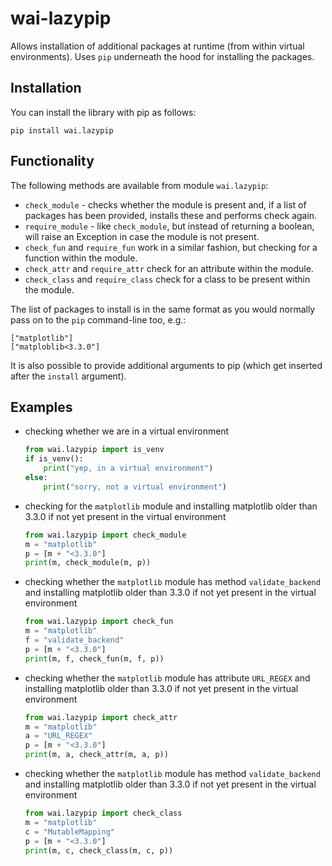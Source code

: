 # wai-lazypip

Allows installation of additional packages at runtime (from within virtual environments).
Uses `pip` underneath the hood for installing the packages.


## Installation

You can install the library with pip as follows:

```
pip install wai.lazypip
```


## Functionality

The following methods are available from module `wai.lazypip`:

* `check_module` - checks whether the module is present and, if a list of packages has 
  been provided, installs these and performs check again.
* `require_module` - like `check_module`, but instead of returning a boolean, will
  raise an Exception in case the module is not present.
* `check_fun` and `require_fun` work in a similar fashion, but checking for a function
  within the module.
* `check_attr` and `require_attr` check for an attribute within the module.
* `check_class` and `require_class` check for a class to be present within the module.

The list of packages to install is in the same format as you would normally pass
on to the `pip` command-line too, e.g.:

```
["matplotlib"]
["matploblib<3.3.0"]
```

It is also possible to provide additional arguments to pip (which get inserted after
the `install` argument).


## Examples

* checking whether we are in a virtual environment

  ```python
  from wai.lazypip import is_venv
  if is_venv():
      print("yep, in a virtual environment")
  else:
      print("sorry, not a virtual environment")
  ```

* checking for the `matplotlib` module and installing matplotlib older than 3.3.0 if
  not yet present in the virtual environment 

  ```python
  from wai.lazypip import check_module
  m = "matplotlib"
  p = [m + "<3.3.0"]
  print(m, check_module(m, p))
  ```

* checking whether the `matplotlib` module has method `validate_backend` and installing 
  matplotlib older than 3.3.0 if not yet present in the virtual environment 

  ```python
  from wai.lazypip import check_fun
  m = "matplotlib"
  f = "validate_backend"
  p = [m + "<3.3.0"]
  print(m, f, check_fun(m, f, p))
  ```
  
* checking whether the `matplotlib` module has attribute `URL_REGEX` and installing 
  matplotlib older than 3.3.0 if not yet present in the virtual environment 

  ```python
  from wai.lazypip import check_attr
  m = "matplotlib"
  a = "URL_REGEX"
  p = [m + "<3.3.0"]
  print(m, a, check_attr(m, a, p))
  ```
  
* checking whether the `matplotlib` module has method `validate_backend` and installing 
  matplotlib older than 3.3.0 if not yet present in the virtual environment 

  ```python
  from wai.lazypip import check_class
  m = "matplotlib"
  c = "MutableMapping"
  p = [m + "<3.3.0"]
  print(m, c, check_class(m, c, p))
  ```
  